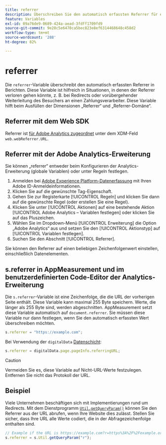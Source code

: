 ```yaml
---
title: referrer
description: Überschreiben Sie den automatisch erfassten Referrer für einen Treffer.
feature: Variables
exl-id: 09a76de9-0689-424a-aead-3fdff1709fd9
source-git-commit: 9e20c5e6470ca5bec823e8ef6314468648c458d2
workflow-type: tm+mt
source-wordcount: '288'
ht-degree: 82%

---
```


# referrer

Die `referrer`-Variable überschreibt den automatisch erfassten Referrer in Berichten. Diese Variable ist hilfreich in Situationen, in denen der Referrer verloren gehen könnte, z. B. bei Redirects oder vorübergehender Weiterleitung des Besuchers an einen Zahlungsverarbeiter. Diese Variable hilft beim Ausfüllen der Dimensionen „Referrer“ und „Referrer-Domäne“.

## Referrer mit dem Web SDK

Referrer ist [für Adobe Analytics zugeordnet](https://experienceleague.adobe.com/docs/analytics/implementation/aep-edge/variable-mapping.html) unter dem XDM-Feld `web.webReferrer.URL`.

## Referrer mit der Adobe Analytics-Erweiterung

Sie können „referrer“ entweder beim Konfigurieren der Analytics-Erweiterung (globale Variablen) oder unter Regeln festlegen.

1. Anmelden bei [Adobe Experience Platform-Datenerfassung](https://experience.adobe.com/data-collection) mit Ihren Adobe ID-Anmeldeinformationen.
2. Klicken Sie auf die gewünschte Tag-Eigenschaft.
3. Gehen Sie zur Registerkarte [!UICONTROL Regeln] und klicken Sie dann auf die gewünschte Regel (oder erstellen Sie eine Regel).
4. Klicken Sie unter [!UICONTROL Aktionen] auf eine bestehende Aktion [!UICONTROL Adobe Analytics – Variablen festlegen] oder klicken Sie auf das Pluszeichen.
5. Wählen Sie im Dropdown-Menü [!UICONTROL Erweiterung] die Option „Adobe Analytics“ aus und setzen Sie den [!UICONTROL Aktionstyp] auf [!UICONTROL Variablen festlegen].
6. Suchen Sie den Abschnitt [!UICONTROL Referrer].

Sie können den Referrer auf einen beliebigen Zeichenfolgenwert einstellen, einschließlich Datenelementen.

## s.referrer in AppMeasurement und im benutzerdefinierten Code-Editor der Analytics-Erweiterung

Die `s.referrer`-Variable ist eine Zeichenfolge, die die URL der vorherigen Seite enthält. Diese Variable kann maximal 255 Byte speichern. Werte, die länger als 255 Byte sind, werden abgeschnitten. AppMeasurement setzt diese Variable automatisch auf `document.referrer`. Sie müssen diese Variable nur dann festlegen, wenn Sie den automatisch erfassten Wert überschreiben möchten.

```js
s.referrer = "https://example.com";
```

Bei Verwendung der `digitalData` [Datenschicht](../../prepare/data-layer.md):

```js
s.referrer = digitalData.page.pageInfo.referringURL;
```

>[!CAUTION]
>
>Vermeiden Sie es, diese Variable auf Nicht-URL-Werte festzulegen. Entfernen Sie nicht das Protokoll der URL.

## Beispiel

Viele Unternehmen beschäftigen sich mit Implementierungen rund um Redirects. Mit dem Dienstprogramm [`Util.getQueryParam()`](../functions/util-getqueryparam.md) können Sie den Referrer aus der URL abrufen, wenn Ihre Website dies zulässt. Stellen Sie sicher, dass Ihre URL alle Werte codiert, die in der Abfragezeichenfolge enthalten sind.

```js
// Example if the URL is https://example.com?r=https%3A%2F%2Fexample.org
s.referrer = s.Util.getQueryParam("r");
```

